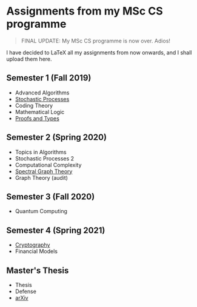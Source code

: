 # Assignments from my MSc CS programme

> FINAL UPDATE: My MSc CS programme is now over. Adios!

I have decided to LaTeX all my assignments from now onwards, and I shall upload them here.

## Semester 1 (Fall 2019)

- Advanced Algorithms
- [Stochastic Processes](https://github.com/kishlaya/Expected-Coin-Tosses)
- Coding Theory
- Mathematical Logic
- [Proofs and Types](https://github.com/kishlaya/liquid-haskell)

## Semester 2 (Spring 2020)

- Topics in Algorithms
- Stochastic Processes 2
- Computational Complexity
- [Spectral Graph Theory](https://github.com/kishlaya/random_graph)
- Graph Theory (audit)

## Semester 3 (Fall 2020)

- Quantum Computing

## Semester 4 (Spring 2021)

- [Cryptography](https://gist.github.com/kishlaya/b5b9c14d1baf60729a6f2b182eb61180)
- Financial Models

## Master's Thesis

- Thesis
- Defense
- [arXiv](https://arxiv.org/abs/2106.00714)
